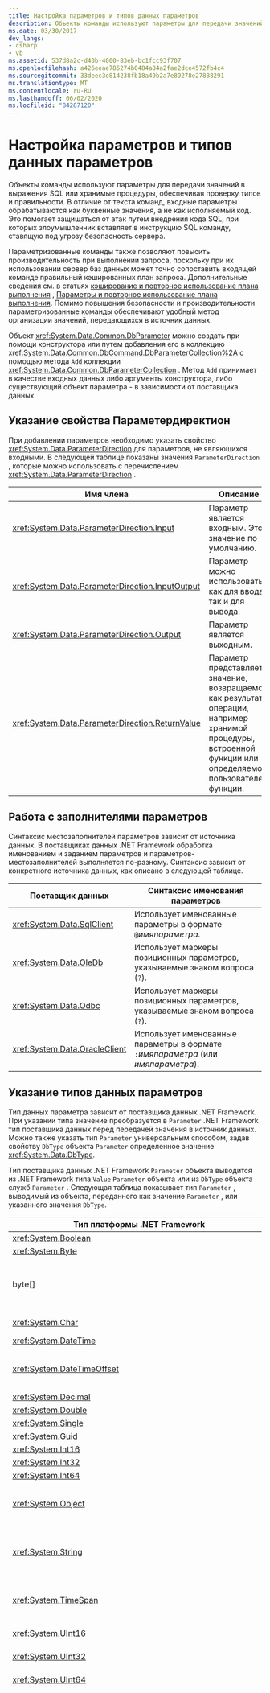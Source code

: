```yaml
---
title: Настройка параметров и типов данных параметров
description: Объекты команды используют параметры для передачи значений в инструкции SQL или хранимые процедуры, предоставляя проверку типов и проверку в ADO.NET.
ms.date: 03/30/2017
dev_langs:
- csharp
- vb
ms.assetid: 537d8a2c-d40b-4000-83eb-bc1fcc93f707
ms.openlocfilehash: a426eeae785274b0484a84a2fae2dce4572fb4c4
ms.sourcegitcommit: 33deec3e814238fb18a49b2a7e89278e27888291
ms.translationtype: MT
ms.contentlocale: ru-RU
ms.lasthandoff: 06/02/2020
ms.locfileid: "84287120"
---
```

# <a name="configuring-parameters-and-parameter-data-types"></a>Настройка параметров и типов данных параметров

Объекты команды используют параметры для передачи значений в выражения SQL или хранимые процедуры, обеспечивая проверку типов и правильности. В отличие от текста команд, входные параметры обрабатываются как буквенные значения, а не как исполняемый код. Это помогает защищаться от атак путем внедрения кода SQL, при которых злоумышленник вставляет в инструкцию SQL команду, ставящую под угрозу безопасность сервера.

Параметризованные команды также позволяют повысить производительность при выполнении запроса, поскольку при их использовании сервер баз данных может точно сопоставить входящей команде правильный кэшированных план запроса. Дополнительные сведения см. в статьях [кэширование и повторное использование плана выполнения](/sql/relational-databases/query-processing-architecture-guide#execution-plan-caching-and-reuse) , [Параметры и повторное использование плана выполнения](/sql/relational-databases/query-processing-architecture-guide#PlanReuse). Помимо повышения безопасности и производительности параметризованные команды обеспечивают удобный метод организации значений, передающихся в источник данных.

Объект <xref:System.Data.Common.DbParameter> можно создать при помощи конструктора или путем добавления его в коллекцию <xref:System.Data.Common.DbCommand.DbParameterCollection%2A> с помощью метода `Add` коллекции <xref:System.Data.Common.DbParameterCollection> . Метод `Add` принимает в качестве входных данных либо аргументы конструктора, либо существующий объект параметра - в зависимости от поставщика данных.

## <a name="supplying-the-parameterdirection-property"></a>Указание свойства Параметердиректион

При добавлении параметров необходимо указать свойство <xref:System.Data.ParameterDirection> для параметров, не являющихся входными. В следующей таблице показаны значения `ParameterDirection` , которые можно использовать с перечислением <xref:System.Data.ParameterDirection> .

|Имя члена|Описание|
|-----------------|-----------------|
|<xref:System.Data.ParameterDirection.Input>|Параметр является входным. Это значение по умолчанию.|
|<xref:System.Data.ParameterDirection.InputOutput>|Параметр можно использовать как для ввода, так и для вывода.|
|<xref:System.Data.ParameterDirection.Output>|Параметр является выходным.|
|<xref:System.Data.ParameterDirection.ReturnValue>|Параметр представляет значение, возвращаемое как результат операции, например хранимой процедуры, встроенной функции или определяемой пользователем функции.|

## <a name="working-with-parameter-placeholders"></a>Работа с заполнителями параметров

Синтаксис местозаполнителей параметров зависит от источника данных. В поставщиках данных .NET Framework обработка именованием и заданием параметров и параметров-местозаполнителей выполняется по-разному. Синтаксис зависит от конкретного источника данных, как описано в следующей таблице.

|Поставщик данных|Синтаксис именования параметров|
|-------------------|-----------------------------|
|<xref:System.Data.SqlClient>|Использует именованные параметры в формате `@`*имяпараметра*.|
|<xref:System.Data.OleDb>|Использует маркеры позиционных параметров, указываемые знаком вопроса (`?`).|
|<xref:System.Data.Odbc>|Использует маркеры позиционных параметров, указываемые знаком вопроса (`?`).|
|<xref:System.Data.OracleClient>|Использует именованные параметры в формате `:`*имяпараметра* (или *имяпараметра*).|

## <a name="specifying-parameter-data-types"></a>Указание типов данных параметров

Тип данных параметра зависит от поставщика данных .NET Framework. При указании типа значение преобразуется в `Parameter` .NET Framework тип поставщика данных перед передачей значения в источник данных. Можно также указать тип `Parameter` универсальным способом, задав свойству `DbType` объекта `Parameter` определенное значение <xref:System.Data.DbType>.

Тип поставщика данных .NET Framework `Parameter` объекта выводится из .NET Framework типа `Value` `Parameter` объекта или из `DbType` объекта служб `Parameter` . Следующая таблица показывает тип `Parameter` , выводимый из объекта, переданного как значение `Parameter` , или указанного значения `DbType`.

|Тип платформы .NET Framework|DbType|SqlDbType|OleDbType|OdbcType|OracleType|
|-------------------------|------------|---------------|---------------|--------------|----------------|
|<xref:System.Boolean>|Логическое|bit|Логическое|bit|Byte|
|<xref:System.Byte>|Byte|TinyInt|UnsignedTinyInt|TinyInt|Byte|
|byte[]|Двоичный|VarBinary. Это неявное преобразование завершится ошибкой, если массив байтов больше, чем максимальный размер VarBinary, который равен 8000 байт. Для массивов байтов, превышающих 8000 байт, явно задайте значение <xref:System.Data.SqlDbType> .|VarBinary|Двоичный|Raw|
|<xref:System.Char>| |Вывод типа <xref:System.Data.SqlDbType> из типа char не поддерживается.|Char|Char|Byte|
|<xref:System.DateTime>|Дата и время|Дата и время|DBTimeStamp|Дата и время|Дата и время|
|<xref:System.DateTimeOffset>|DateTimeOffset|Тип DateTimeOffset в SQL Server 2008. Вывод типа <xref:System.Data.SqlDbType> из типа DateTimeOffset не поддерживается в версиях SQL Server до SQL Server 2008.|||Дата и время|
|<xref:System.Decimal>|Decimal|Decimal|Decimal|Числовой|Number|
|<xref:System.Double>|Double|Float|Double|Double|Double|
|<xref:System.Single>|Один|Real|Один|Real|Float|
|<xref:System.Guid>|Guid|UniqueIdentifier|Guid|UniqueIdentifier|Raw|
|<xref:System.Int16>|Int16|SmallInt|SmallInt|SmallInt|Int16|
|<xref:System.Int32>|Int32|Int|Int|Int|Int32|
|<xref:System.Int64>|Int64|BigInt|BigInt|BigInt|Number|
|<xref:System.Object>|Объект|Variant|Variant|Вывод типа OdbcType из типа Object не поддерживается.|BLOB-объект|
|<xref:System.String>|Строка|NVarChar. Это неявное преобразование завершится ошибкой, если строка превышает максимальный размер для типа NVarChar (4000 символов). Для строк длиннее 4000 символов явно установите значение <xref:System.Data.SqlDbType>.|VarWChar|NVarChar|NVarChar|
|<xref:System.TimeSpan>|Время|Тип Time в SQL Server 2008. Вывод типа <xref:System.Data.SqlDbType> из типа TimeSpan не поддерживается в версиях SQL Server до SQL Server 2008.|DBTime|Время|Дата и время|
|<xref:System.UInt16>|UInt16|Вывод типа <xref:System.Data.SqlDbType> из типа UInt16 не поддерживается.|UnsignedSmallInt|Int|UInt16|
|<xref:System.UInt32>|UInt32|Вывод типа <xref:System.Data.SqlDbType> из типа UInt32 не поддерживается.|UnsignedInt|BigInt|UInt32|
|<xref:System.UInt64>|UInt64|Вывод типа <xref:System.Data.SqlDbType> из типа UInt64 не поддерживается.|UnsignedBigInt|Числовой|Number|
||AnsiString|VarChar|VarChar|VarChar|VarChar|
||AnsiStringFixedLength|Char|Char|Char|Char|
||Валюта|Money|Валюта|Вывод типа `OdbcType` из типа `Currency` не поддерживается.|Number|
||Дата|Тип Date в SQL Server 2008. Вывод типа <xref:System.Data.SqlDbType> из типа Date не поддерживается в версиях SQL Server до SQL Server 2008.|DBDate|Дата|Дата и время|
||SByte|Вывод типа <xref:System.Data.SqlDbType> из типа SByte не поддерживается.|TinyInt|Вывод типа `OdbcType` из типа SByte не поддерживается.|SByte|
||StringFixedLength|NCHAR|WChar|NCHAR|NCHAR|
||Время|Тип Time в SQL Server 2008. Вывод типа <xref:System.Data.SqlDbType> из типа Time не поддерживается в версиях SQL Server до SQL Server 2008.|DBTime|Время|Дата и время|
||VarNumeric|Вывод типа <xref:System.Data.SqlDbType> из типа VarNumeric не поддерживается.|VarNumeric|Вывод типа `OdbcType` из типа VarNumeric не поддерживается.|Number|
|определяемый пользователем тип (объект с <xref:Microsoft.SqlServer.Server.SqlUserDefinedAggregateAttribute>|Объект или строка в зависимости от поставщика (SqlClient всегда возвращает объект, ODBC всегда возвращает строку, а поставщик данных, управляемый OleDb, может вернуть и то и другое).|SqlDbType.Udt, если присутствует <xref:Microsoft.SqlServer.Server.SqlUserDefinedTypeAttribute> , в противном случае Variant|OleDbType.VarWChar (при значении NULL), в противном случае OleDbType.Variant.|OdbcType.NVarChar|не поддерживается|

> [!NOTE]
> Преобразования из типа decimal в другие типы являются сужающими. Они округляют десятичное значение до ближайшего целого в направлении нуля. Если результат преобразования нельзя представить в целевом типе, возникает исключение <xref:System.OverflowException> .

> [!NOTE]
> При отправке на сервер значения параметра NULL необходимо указать <xref:System.DBNull> , а не `null` ( `Nothing` в Visual Basic). Значением NULL в системе является пустой объект, который не имеет значений. Объект <xref:System.DBNull> используется для представления значений NULL. Дополнительные сведения об значениях NULL базы данных см. в разделе [Обработка значений NULL](./sql/handling-null-values.md).

## <a name="deriving-parameter-information"></a>Получение сведений о параметрах

Информацию о параметрах можно вывести из хранимой процедуры с помощью класса `DbCommandBuilder` . Оба класса, `SqlCommandBuilder` и `OleDbCommandBuilder` , обеспечивают статический метод `DeriveParameters`, который автоматически заполняет коллекцию параметров объекта команд, использующего информацию о параметрах от хранимой процедуры. Обратите внимание, что метод `DeriveParameters` перезаписывает существующую информацию о параметрах для команды.

> [!NOTE]
> Выведение информации о параметрах снижает производительность, так как для этого требуется дополнительный обмен данных с источником данных. Если информация о параметрах известна во время разработки, можно увеличить производительность приложения, задав параметры явным образом.

Дополнительные сведения см. в разделе [Создание команд с помощью коммандбуилдерс](generating-commands-with-commandbuilders.md).

## <a name="using-parameters-with-a-sqlcommand-and-a-stored-procedure"></a>Использование параметров с SqlCommand и хранимой процедурой

Хранимые процедуры дают множество преимуществ в приложениях, управляемых данными. С помощью хранимых процедур операции с базой данных можно инкапсулировать в одну команду, оптимизированную для производительности и обладающую повышенной безопасностью. Несмотря на то, что хранимую процедуру можно вызвать, передав имя хранимой процедуры, а затем аргументы параметра в качестве инструкции SQL, используя <xref:System.Data.Common.DbCommand.Parameters%2A> коллекцию объекта ADO.NET, <xref:System.Data.Common.DbCommand> можно более явно определить параметры хранимой процедуры и получить доступ к выходным параметрам и возвращаемым значениям.

> [!NOTE]
> Параметризованные инструкции выполняются на сервере с помощью хранимой процедуры `sp_executesql,` которая позволяет повторно использовать планы запросов. Локальные курсоры или переменные в пакете `sp_executesql` недоступны пакету, вызвавшему `sp_executesql`. Изменения в контексте базы данных длятся только до завершения выполнения инструкции `sp_executesql` . Дополнительные сведения см. в разделе [sp_executesql (Transact-SQL)](/sql/relational-databases/system-stored-procedures/sp-executesql-transact-sql).

Если параметры используются с объектом <xref:System.Data.SqlClient.SqlCommand> для выполнения хранимой процедуры SQL Server, то имена параметров, добавляемых в коллекцию <xref:System.Data.SqlClient.SqlCommand.Parameters%2A> , должны соответствовать именам маркеров параметров в хранимой процедуре. Поставщик данных .NET Framework для SQL Server не поддерживает заполнитель вопросительного знака (?) для передачи параметров в инструкцию SQL или хранимую процедуру. Он обрабатывает параметры в хранимой процедуре как именованные параметры и ищет соответствующие маркеры параметров. Например, хранимая процедура `CustOrderHist` определяется с использованием параметра `@CustomerID`. Когда программа выполняет эта хранимую процедуру, она также должна использовать параметр `@CustomerID`.

```sql
CREATE PROCEDURE dbo.CustOrderHist @CustomerID varchar(5)
```

### <a name="example"></a>Пример

Этот пример показывает, как вызвать хранимую процедуру SQL Server в образце базы данных `Northwind` . Имя хранимой процедуры – `dbo.SalesByCategory` . Она имеет входной параметр `@CategoryName` с типом данных `nvarchar(15)`. Код создает создает новый объект класса <xref:System.Data.SqlClient.SqlConnection> в блоке Using, чтобы в конце процедуры соединение удалялось. Создаются объекты <xref:System.Data.SqlClient.SqlCommand> и <xref:System.Data.SqlClient.SqlParameter> устанавливаются их свойства. Объект класса <xref:System.Data.SqlClient.SqlDataReader> выполняет `SqlCommand` и возвращает результирующий набор из хранимой процедуры, отображая выходные данные в окне консоли.

> [!NOTE]
> Вместо того, чтобы создавать объекты `SqlCommand` и `SqlParameter` и затем задавать их свойства в отдельных инструкциях, можно использовать один из перегруженных конструкторов и задать свойства в одной инструкции.

[!code-csharp[DataWorks SqlClient.StoredProcedure#1](../../../../samples/snippets/csharp/VS_Snippets_ADO.NET/DataWorks SqlClient.StoredProcedure/CS/source.cs#1)]
[!code-vb[DataWorks SqlClient.StoredProcedure#1](../../../../samples/snippets/visualbasic/VS_Snippets_ADO.NET/DataWorks SqlClient.StoredProcedure/VB/source.vb#1)]

## <a name="using-parameters-with-an-oledbcommand-or-odbccommand"></a>Использование параметров с параметром OleDbCommand или Одбккомманд

Если с объектами <xref:System.Data.OleDb.OleDbCommand> или <xref:System.Data.Odbc.OdbcCommand>используются параметры, порядок параметров, добавляемых в коллекцию `Parameters` , должен соответствовать порядку параметров, заданных в хранимой процедуре. Поставщик данных .NET Framework для OLE DB и .NET Framework поставщика данных для ODBC рассматривает параметры в хранимой процедуре как местозаполнители и применяет значения параметров по порядку. Кроме того, параметры возвращаемых значений должны быть первыми параметрами, добавляемыми в коллекцию `Parameters` .

Поставщик данных .NET Framework для OLE DB и .NET Framework поставщика данных для ODBC не поддерживает именованные параметры для передачи параметров в инструкцию SQL или хранимую процедуру. В этом случае необходимо использовать местозаполнитель (?), как в следующем примере.

```sql
SELECT * FROM Customers WHERE CustomerID = ?
```

В результате порядок добавления объектов `Parameter` в коллекцию `Parameters` должен строго соответствовать позиции местозаполнителя параметра (?).

### <a name="oledb-example"></a>Пример OleDb

```vb
Dim command As OleDbCommand = New OleDbCommand( _
  "SampleProc", connection)
command.CommandType = CommandType.StoredProcedure

Dim parameter As OleDbParameter = command.Parameters.Add( _
  "RETURN_VALUE", OleDbType.Integer)
parameter.Direction = ParameterDirection.ReturnValue

parameter = command.Parameters.Add( _
  "@InputParm", OleDbType.VarChar, 12)
parameter.Value = "Sample Value"

parameter = command.Parameters.Add( _
  "@OutputParm", OleDbType.VarChar, 28)
parameter.Direction = ParameterDirection.Output
```

```csharp
OleDbCommand command = new OleDbCommand("SampleProc", connection);
command.CommandType = CommandType.StoredProcedure;

OleDbParameter parameter = command.Parameters.Add(
  "RETURN_VALUE", OleDbType.Integer);
parameter.Direction = ParameterDirection.ReturnValue;

parameter = command.Parameters.Add(
  "@InputParm", OleDbType.VarChar, 12);
parameter.Value = "Sample Value";

parameter = command.Parameters.Add(
  "@OutputParm", OleDbType.VarChar, 28);
parameter.Direction = ParameterDirection.Output;
```

## <a name="odbc-example"></a>Пример Odbc

```vb
Dim command As OdbcCommand = New OdbcCommand( _
  "{ ? = CALL SampleProc(?, ?) }", connection)
command.CommandType = CommandType.StoredProcedure

Dim parameter As OdbcParameter = command.Parameters.Add("RETURN_VALUE", OdbcType.Int)
parameter.Direction = ParameterDirection.ReturnValue

parameter = command.Parameters.Add( _
  "@InputParm", OdbcType.VarChar, 12)
parameter.Value = "Sample Value"

parameter = command.Parameters.Add( _
  "@OutputParm", OdbcType.VarChar, 28)
parameter.Direction = ParameterDirection.Output
```

```csharp
OdbcCommand command = new OdbcCommand( _
  "{ ? = CALL SampleProc(?, ?) }", connection);
command.CommandType = CommandType.StoredProcedure;

OdbcParameter parameter = command.Parameters.Add( _
  "RETURN_VALUE", OdbcType.Int);
parameter.Direction = ParameterDirection.ReturnValue;

parameter = command.Parameters.Add( _
  "@InputParm", OdbcType.VarChar, 12);
parameter.Value = "Sample Value";

parameter = command.Parameters.Add( _
  "@OutputParm", OdbcType.VarChar, 28);
parameter.Direction = ParameterDirection.Output;
```

## <a name="see-also"></a>См. также

- [Команды и параметры](commands-and-parameters.md)
- [Параметры DataAdapter](dataadapter-parameters.md)
- [Сопоставления типов данных в ADO.NET](data-type-mappings-in-ado-net.md)
- [Общие сведения об ADO.NET](ado-net-overview.md)
